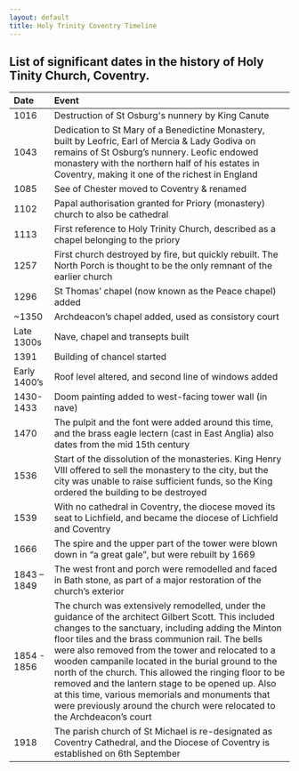 ```yaml
---
layout: default
title: Holy Trinity Coventry Timeline
---
```


## List of significant dates in the history of Holy Tinity Church, Coventry.


|  Date  |  Event  |
|:------------|:--------------|
| 1016 | Destruction of St Osburg's nunnery by King Canute |
| 1043 | Dedication to St Mary of a Benedictine Monastery, built by Leofric, Earl of Mercia &  Lady Godiva on remains of St Osburg’s nunnery. Leofic endowed monastery with the northern  half of his estates in Coventry, making it one of the richest in England |
| 1085 | See of Chester moved to Coventry & renamed |
| 1102 | Papal authorisation granted for Priory (monastery) church to also be cathedral |
| 1113 | First reference to Holy Trinity Church, described as a chapel belonging to the priory |
| 1257 | First church destroyed by fire, but quickly rebuilt. The North Porch is thought to be the only remnant of the earlier church |
| 1296 | St Thomas’ chapel (now known as the Peace chapel) added |
| ~1350 | Archdeacon’s chapel added, used as consistory court |
| Late 1300s | Nave, chapel and transepts built |
| 1391 | Building of chancel started |
| Early 1400’s | Roof level altered, and second line of windows added |
| 1430-1433 | Doom painting added to west-facing tower wall (in nave) |
| 1470 | The pulpit and the font were added around this time, and the brass eagle lectern (cast in East Anglia) also dates from the mid 15th century |
| 1536 | Start of the dissolution of the monasteries. King Henry VIII offered to sell the monastery to the city, but the city was unable to raise sufficient funds, so the King ordered the building to be destroyed |
| 1539 | With no cathedral in Coventry, the diocese moved its seat to Lichfield, and became the diocese of Lichfield and Coventry |
| 1666 | The spire and the upper part of the tower were blown down in “a great gale”, but were rebuilt by 1669 |
| 1843 – 1849 | The west front and porch were remodelled and faced in Bath stone, as part of a major restoration of the church’s exterior |
| 1854 - 1856 | The church was extensively remodelled, under the guidance of the architect Gilbert Scott. This included changes to the sanctuary, including adding the Minton floor tiles and the brass communion rail. The bells were also removed from the tower and relocated to a wooden campanile located in the burial ground to the north of the church. This allowed the ringing floor to be removed and the lantern stage to be opened up.  Also at this time, various memorials and monuments that were previously around the church were relocated to the Archdeacon’s court |
| 1918 | The parish church of St Michael is re-designated as Coventry Cathedral, and the Diocese of Coventry is established on 6th September |

